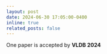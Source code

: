 ```yaml
---
layout: post
date: 2024-06-30 17:05:00-0400
inline: true
related_posts: false
---
```

<!-- markdownlint-disable MD041 -->

One paper is accepted by **VLDB 2024**

